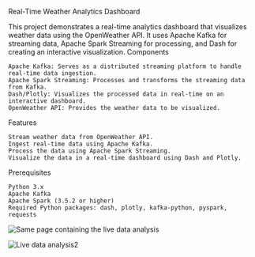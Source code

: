 Real-Time Weather Analytics Dashboard

This project demonstrates a real-time analytics dashboard that visualizes weather data using the OpenWeather API. It uses Apache Kafka for streaming data, Apache Spark Streaming for processing, and Dash for creating an interactive visualization.
Components

    Apache Kafka: Serves as a distributed streaming platform to handle real-time data ingestion.
    Apache Spark Streaming: Processes and transforms the streaming data from Kafka.
    Dash/Plotly: Visualizes the processed data in real-time on an interactive dashboard.
    OpenWeather API: Provides the weather data to be visualized.

Features

    Stream weather data from OpenWeather API.
    Ingest real-time data using Apache Kafka.
    Process the data using Apache Spark Streaming.
    Visualize the data in a real-time dashboard using Dash and Plotly.

Prerequisites

    Python 3.x
    Apache Kafka
    Apache Spark (3.5.2 or higher)
    Required Python packages: dash, plotly, kafka-python, pyspark, requests

![Same page containing the live data analysis](https://github.com/user-attachments/assets/2f03d4db-dd99-4deb-b3c6-1cb1bffa0e58)

![Live data analysis2](https://github.com/user-attachments/assets/6ecf621f-8a54-42bf-b2b3-8633533d7e2e)


